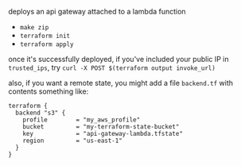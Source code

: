 deploys an api gateway attached to a lambda function

 - `make zip`
 - `terraform init`
 - `terraform apply`
 
 once it's successfully deployed, if you've included your public IP in `trusted_ips`, try `curl -X POST $(terraform output invoke_url)`

also, if you want a remote state, you might add a file `backend.tf` with contents something like:

```
terraform {
  backend "s3" {
    profile        = "my_aws_profile"
    bucket         = "my-terraform-state-bucket"
    key            = "api-gateway-lambda.tfstate"
    region         = "us-east-1"
  }
}
```
